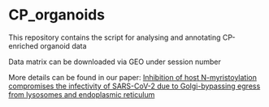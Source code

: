 # CP_organoids
This repository contains the script for analysing and annotating CP-enriched organoid data

Data matrix can be downloaded via GEO under session number 

More details can be found in our paper: [Inhibition of host N-myristoylation compromises the infectivity of SARS-CoV-2 due to
Golgi-bypassing egress from lysosomes and endoplasmic reticulum](https://www.biorxiv.org/content/10.1101/2023.03.03.530798v3)
